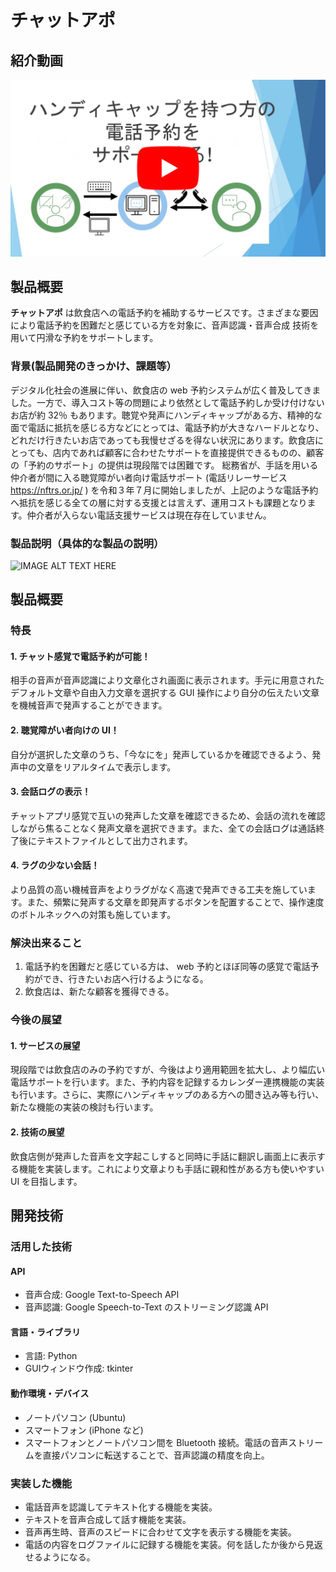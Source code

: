 # **チャットアポ**
## 紹介動画
[![リンク](https://github.com/jphacks/C_2113/blob/master/thumbnail.png?raw=true)](//www.youtube.com/watch?v=2Gr4OAlKFLk)

## 製品概要
**チャットアポ** は飲食店への電話予約を補助するサービスです。さまざまな要因により電話予約を困難だと感じている方を対象に、音声認識・音声合成 技術を用いて円滑な予約をサポートします。

### 背景(製品開発のきっかけ、課題等）
デジタル化社会の進展に伴い、飲食店の web 予約システムが広く普及してきました。一方で、導入コスト等の問題により依然として電話予約しか受け付けないお店が約 32％ もあります。聴覚や発声にハンディキャップがある方、精神的な面で電話に抵抗を感じる方などにとっては、電話予約が大きなハードルとなり、どれだけ行きたいお店であっても我慢せざるを得ない状況にあります。飲食店にとっても、店内であれば顧客に合わせたサポートを直接提供できるものの、顧客の「予約のサポート」の提供は現段階では困難です。
総務省が、手話を用いる仲介者が間に入る聴覚障がい者向け電話サポート (電話リレーサービス https://nftrs.or.jp/ ) を令和３年７月に開始しましたが、上記のような電話予約へ抵抗を感じる全ての層に対する支援とは言えず、運用コストも課題となります。仲介者が入らない電話支援サービスは現在存在していません。

### 製品説明（具体的な製品の説明）
![IMAGE ALT TEXT HERE](https://i.gyazo.com/5c72c4c064209e512513946bda3228ab.png)

## 製品概要
### 特長
#### 1.  チャット感覚で電話予約が可能！
相手の音声が音声認識により文章化され画面に表示されます。手元に用意されたデフォルト文章や自由入力文章を選択する GUI 操作により自分の伝えたい文章を機械音声で発声することができます。

#### 2. 聴覚障がい者向けの UI！
自分が選択した文章のうち、「今なにを」発声しているかを確認できるよう、発声中の文章をリアルタイムで表示します。

#### 3. 会話ログの表示！
チャットアプリ感覚で互いの発声した文章を確認できるため、会話の流れを確認しながら焦ることなく発声文章を選択できます。また、全ての会話ログは通話終了後にテキストファイルとして出力されます。

#### 4. ラグの少ない会話！
より品質の高い機械音声をよりラグがなく高速で発声できる工夫を施しています。また、頻繁に発声する文章を即発声するボタンを配置することで、操作速度のボトルネックへの対策も施しています。

### 解決出来ること
1. 電話予約を困難だと感じている方は、 web 予約とほぼ同等の感覚で電話予約ができ、行きたいお店へ行けるようになる。
1. 飲食店は、新たな顧客を獲得できる。

### 今後の展望
#### 1. サービスの展望
現段階では飲食店のみの予約ですが、今後はより適用範囲を拡大し、より幅広い電話サポートを行います。また、予約内容を記録するカレンダー連携機能の実装も行います。さらに、実際にハンディキャップのある方への聞き込み等も行い、新たな機能の実装の検討も行います。

#### 2. 技術の展望
飲食店側が発声した音声を文字起こしすると同時に手話に翻訳し画面上に表示する機能を実装します。これにより文章よりも手話に親和性がある方も使いやすい UI を目指します。

## 開発技術
### 活用した技術
#### API
* 音声合成: Google Text-to-Speech API
* 音声認識: Google Speech-to-Text のストリーミング認識 API

#### 言語・ライブラリ
* 言語: Python
* GUIウィンドウ作成: tkinter

#### 動作環境・デバイス
* ノートパソコン (Ubuntu)
* スマートフォン (iPhone など)
* スマートフォンとノートパソコン間を Bluetooth 接続。電話の音声ストリームを直接パソコンに転送することで、音声認識の精度を向上。

### 実装した機能
* 電話音声を認識してテキスト化する機能を実装。
* テキストを音声合成して話す機能を実装。
* 音声再生時、音声のスピードに合わせて文字を表示する機能を実装。
* 電話の内容をログファイルに記録する機能を実装。何を話したか後から見返せるようになる。

